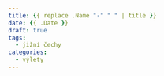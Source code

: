 ```yaml
---
title: {{ replace .Name "-" " " | title }}
date: {{ .Date }}
draft: true
tags:
  - jižní čechy
categories:
  - výlety
---
```

